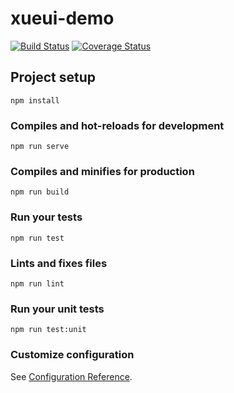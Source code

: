 # xueui-demo 
[![Build Status](https://www.travis-ci.org/linwens/xueui-demo.svg?branch=master)](https://www.travis-ci.org/linwens/xueui-demo) [![Coverage Status](https://coveralls.io/repos/github/linwens/xueui-demo/badge.svg?branch=master)](https://coveralls.io/github/linwens/xueui-demo?branch=master) 
## Project setup
```
npm install
```

### Compiles and hot-reloads for development
```
npm run serve
```

### Compiles and minifies for production
```
npm run build
```

### Run your tests
```
npm run test
```

### Lints and fixes files
```
npm run lint
```

### Run your unit tests
```
npm run test:unit
```

### Customize configuration
See [Configuration Reference](https://cli.vuejs.org/config/).
